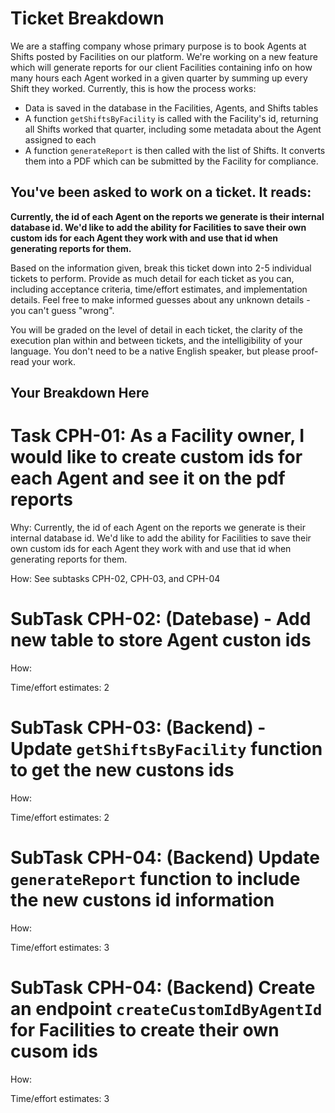 # Ticket Breakdown
We are a staffing company whose primary purpose is to book Agents at Shifts posted by Facilities on our platform. We're working on a new feature which will generate reports for our client Facilities containing info on how many hours each Agent worked in a given quarter by summing up every Shift they worked. Currently, this is how the process works:

- Data is saved in the database in the Facilities, Agents, and Shifts tables
- A function `getShiftsByFacility` is called with the Facility's id, returning all Shifts worked that quarter, including some metadata about the Agent assigned to each
- A function `generateReport` is then called with the list of Shifts. It converts them into a PDF which can be submitted by the Facility for compliance.

## You've been asked to work on a ticket. It reads:

**Currently, the id of each Agent on the reports we generate is their internal database id. We'd like to add the ability for Facilities to save their own custom ids for each Agent they work with and use that id when generating reports for them.**


Based on the information given, break this ticket down into 2-5 individual tickets to perform. Provide as much detail for each ticket as you can, including acceptance criteria, time/effort estimates, and implementation details. Feel free to make informed guesses about any unknown details - you can't guess "wrong".


You will be graded on the level of detail in each ticket, the clarity of the execution plan within and between tickets, and the intelligibility of your language. You don't need to be a native English speaker, but please proof-read your work.

## Your Breakdown Here

# Task CPH-01: As a Facility owner, I would like to create custom ids for each Agent and see it on the pdf reports
Why: Currently, the id of each Agent on the reports we generate is their internal database id. We'd like to add the ability for Facilities to save their own custom ids for each Agent they work with and use that id when generating reports for them.


How: See subtasks CPH-02, CPH-03, and CPH-04


# SubTask CPH-02: (Datebase) - Add new table to store Agent custon ids

How: 

Time/effort estimates: 2

# SubTask CPH-03: (Backend) - Update `getShiftsByFacility` function to get the new custons ids

How:

Time/effort estimates: 2

# SubTask CPH-04: (Backend)  Update `generateReport` function to include the new custons id information
How:

Time/effort estimates: 3

# SubTask CPH-04: (Backend)  Create an endpoint `createCustomIdByAgentId` for Facilities to create their own cusom ids
How:

Time/effort estimates: 3